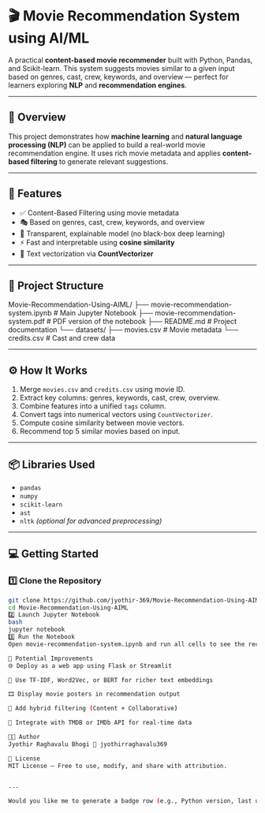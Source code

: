 # 🎬 Movie Recommendation System using AI/ML

A practical **content-based movie recommender** built with Python, Pandas, and Scikit-learn. This system suggests movies similar to a given input based on genres, cast, crew, keywords, and overview — perfect for learners exploring **NLP** and **recommendation engines**.

---

## 🚀 Overview

This project demonstrates how **machine learning** and **natural language processing (NLP)** can be applied to build a real-world movie recommendation engine. It uses rich movie metadata and applies **content-based filtering** to generate relevant suggestions.

---

## 🎯 Features

- ✅ Content-Based Filtering using movie metadata
- 🎭 Based on genres, cast, crew, keywords, and overview
- 🧠 Transparent, explainable model (no black-box deep learning)
- ⚡ Fast and interpretable using **cosine similarity**
- 🧮 Text vectorization via **CountVectorizer**

---

## 📁 Project Structure

Movie-Recommendation-Using-AIML/ ├── movie-recommendation-system.ipynb # Main Jupyter Notebook ├── movie-recommendation-system.pdf # PDF version of the notebook ├── README.md # Project documentation └── datasets/ ├── movies.csv # Movie metadata └── credits.csv # Cast and crew data


---

## ⚙️ How It Works

1. Merge `movies.csv` and `credits.csv` using movie ID.
2. Extract key columns: genres, keywords, cast, crew, overview.
3. Combine features into a unified `tags` column.
4. Convert tags into numerical vectors using `CountVectorizer`.
5. Compute cosine similarity between movie vectors.
6. Recommend top 5 similar movies based on input.

---

## 📦 Libraries Used

- `pandas`
- `numpy`
- `scikit-learn`
- `ast`
- `nltk` *(optional for advanced preprocessing)*

---

## 💻 Getting Started

### 1️⃣ Clone the Repository

```bash
git clone https://github.com/jyothir-369/Movie-Recommendation-Using-AIML.git
cd Movie-Recommendation-Using-AIML
2️⃣ Launch Jupyter Notebook
bash
jupyter notebook
3️⃣ Run the Notebook
Open movie-recommendation-system.ipynb and run all cells to see the recommendation system in action.

🔧 Potential Improvements
🌐 Deploy as a web app using Flask or Streamlit

🧠 Use TF-IDF, Word2Vec, or BERT for richer text embeddings

🎞️ Display movie posters in recommendation output

🔁 Add hybrid filtering (Content + Collaborative)

📡 Integrate with TMDB or IMDb API for real-time data

👨‍💻 Author
Jyothir Raghavalu Bhogi 📧 jyothirraghavalu369

🪪 License
MIT License — Free to use, modify, and share with attribution.


---

Would you like me to generate a badge row (e.g., Python version, last updated, license) or a banner image to make this even more eye-catching? I can also help you write a LinkedIn post to showcase this project professionally.
